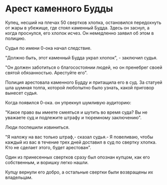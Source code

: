 # Арест каменного Будды

Купец, несший на плечах 50 свертков хлопка, остановился передохнуть от жары в убежище, где стоял каменный Будда. Здесь он заснул, а когда проснулся, его  хлопок исчез. Он немедленно заявил об этом в полицию.

Судья по имени 0-ока начал следствие.

"Должно быть, этот каменный Будда украл хлопок", - заключил судья.

"Он должен заботиться о благосостоянии людей, но он пренебрег своей святой обязанностью. Арестуйте его".

Полиция арестовала каменного Будду и притащила его в суд. За статуей шла шумная толпа, которой любопытно было узнать, какой приговор вынесет судья.

Когда появился 0-ока. он упрекнул шумливую аудиторию:

"Какое право вы имеете смеяться и шутить во время суда? Вы не уважаете суд и подлежите штрафу и тюремному заключению".

Люди поспешили извиниться.

"Я наложу на вас только штраф,- сказал судья.- Я повеливаю, чтобы каждый из вас в течение трех дней доставил в суд по свертку хлопка. Кто не сделает этого, будет арестован".

Один из принесенных свертков сразу был опознан купцом, как его собственным, и воришку легко нашли.

Купцу вернули его добро, а остальные свертки были возвращены их владельцам.
